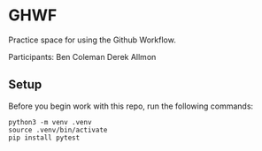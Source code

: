 
# GHWF

Practice space for using the Github Workflow.

Participants:
Ben Coleman
Derek Allmon 

## Setup

Before you begin work with this repo, run the following commands:

```
python3 -m venv .venv
source .venv/bin/activate
pip install pytest
```
